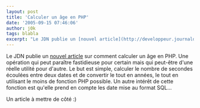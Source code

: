 ```yaml
---
layout: post
title: 'Calculer un âge en PHP'
date: '2005-09-15 07:46:06'
author: j0k
tags: blabla
excerpt: "Le JDN publie un [nouvel article](http://developpeur.journaldunet.com/tutoriel/php/050915-php-calculer-age.shtml) sur comment calculer un âge en PHP. Une opération qui peut paraître fastidieuse pour certain mais qui peut-être d'une réelle utilité pour d'autre.     \nLe but est simple, calculer le nombre de secondes écoulées entre deux dates et de convertir      …"
---
```


Le JDN publie un [nouvel article](http://developpeur.journaldunet.com/tutoriel/php/050915-php-calculer-age.shtml) sur comment calculer un âge en PHP. Une opération qui peut paraître fastidieuse pour certain mais qui peut-être d'une réelle utilité pour d'autre.
Le but est simple, calculer le nombre de secondes écoulées entre deux dates et de convertir le tout en années, le tout en utilisant le moins de fonction PHP possible.   Un autre intérêt de cette fonction est qu'elle prend en compte les date mise au format SQL...

Un article à mettre de côté :)
